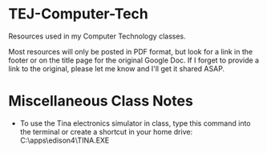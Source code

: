 # TEJ-Computer-Tech

Resources used in my Computer Technology classes.

Most resources will only be posted in PDF format, but look for a link in the footer or on the title page for the original Google Doc. If I forget to provide a link to the original, please let me know and I'll get it shared ASAP. 

# Miscellaneous Class Notes

* To use the Tina electronics simulator in class, type this command into the terminal or create a shortcut in your home drive: C:\apps\edison4\TINA.EXE

